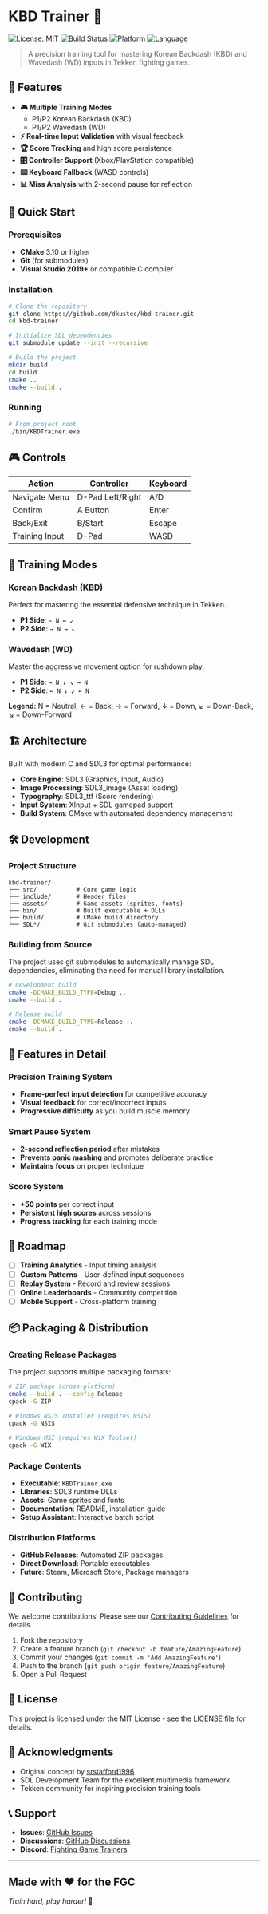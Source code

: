 # KBD Trainer 🥊

[![License: MIT](https://img.shields.io/badge/License-MIT-yellow.svg)](https://opensource.org/licenses/MIT)
[![Build Status](https://img.shields.io/badge/build-passing-brightgreen.svg)](https://github.com/dkustec/kbd-trainer/actions)
[![Platform](https://img.shields.io/badge/platform-Windows-blue.svg)](https://github.com/dkustec/kbd-trainer/releases)
[![Language](https://img.shields.io/badge/language-C-orange.svg)](https://github.com/dkustec/kbd-trainer)

> A precision training tool for mastering Korean Backdash (KBD) and Wavedash (WD) inputs in Tekken fighting games.

## 🎯 Features

- **🎮 Multiple Training Modes**
  - P1/P2 Korean Backdash (KBD)
  - P1/P2 Wavedash (WD)
- **⚡ Real-time Input Validation** with visual feedback
- **🏆 Score Tracking** and high score persistence
- **🎛️ Controller Support** (Xbox/PlayStation compatible)
- **⌨️ Keyboard Fallback** (WASD controls)
- **📊 Miss Analysis** with 2-second pause for reflection

## 🚀 Quick Start

### Prerequisites

- **CMake** 3.10 or higher
- **Git** (for submodules)
- **Visual Studio 2019+** or compatible C compiler

### Installation

```bash
# Clone the repository
git clone https://github.com/dkustec/kbd-trainer.git
cd kbd-trainer

# Initialize SDL dependencies
git submodule update --init --recursive

# Build the project
mkdir build
cd build
cmake ..
cmake --build .
```

### Running

```bash
# From project root
./bin/KBDTrainer.exe
```

## 🎮 Controls

| Action | Controller | Keyboard |
|--------|------------|----------|
| Navigate Menu | D-Pad Left/Right | A/D |
| Confirm | A Button | Enter |
| Back/Exit | B/Start | Escape |
| Training Input | D-Pad | WASD |

## 🎯 Training Modes

### Korean Backdash (KBD)

Perfect for mastering the essential defensive technique in Tekken.

- **P1 Side**: `← N ← ↙`
- **P2 Side**: `→ N → ↘`

### Wavedash (WD)

Master the aggressive movement option for rushdown play.

- **P1 Side**: `→ N ↓ ↘ → N`
- **P2 Side**: `← N ↓ ↙ ← N`

**Legend:** N = Neutral, ← = Back, → = Forward, ↓ = Down, ↙ = Down-Back, ↘ = Down-Forward

## 🏗️ Architecture

Built with modern C and SDL3 for optimal performance:

- **Core Engine**: SDL3 (Graphics, Input, Audio)
- **Image Processing**: SDL3_image (Asset loading)
- **Typography**: SDL3_ttf (Score rendering)
- **Input System**: XInput + SDL gamepad support
- **Build System**: CMake with automated dependency management

## 🛠️ Development

### Project Structure

```text
kbd-trainer/
├── src/           # Core game logic
├── include/       # Header files
├── assets/        # Game assets (sprites, fonts)
├── bin/           # Built executable + DLLs
├── build/         # CMake build directory
└── SDL*/          # Git submodules (auto-managed)
```

### Building from Source

The project uses git submodules to automatically manage SDL dependencies, eliminating the need for manual library installation.

```bash
# Development build
cmake -DCMAKE_BUILD_TYPE=Debug ..
cmake --build .

# Release build
cmake -DCMAKE_BUILD_TYPE=Release ..
cmake --build .
```

## 🎨 Features in Detail

### Precision Training System

- **Frame-perfect input detection** for competitive accuracy
- **Visual feedback** for correct/incorrect inputs
- **Progressive difficulty** as you build muscle memory

### Smart Pause System

- **2-second reflection period** after mistakes
- **Prevents panic mashing** and promotes deliberate practice
- **Maintains focus** on proper technique

### Score System

- **+50 points** per correct input
- **Persistent high scores** across sessions
- **Progress tracking** for each training mode

## 🚧 Roadmap

- [ ] **Training Analytics** - Input timing analysis
- [ ] **Custom Patterns** - User-defined input sequences
- [ ] **Replay System** - Record and review sessions
- [ ] **Online Leaderboards** - Community competition
- [ ] **Mobile Support** - Cross-platform training

## 📦 Packaging & Distribution

### Creating Release Packages

The project supports multiple packaging formats:

```bash
# ZIP package (cross-platform)
cmake --build . --config Release
cpack -G ZIP

# Windows NSIS Installer (requires NSIS)
cpack -G NSIS

# Windows MSI (requires WiX Toolset)
cpack -G WIX
```

### Package Contents
- **Executable**: `KBDTrainer.exe`
- **Libraries**: SDL3 runtime DLLs
- **Assets**: Game sprites and fonts
- **Documentation**: README, installation guide
- **Setup Assistant**: Interactive batch script

### Distribution Platforms
- **GitHub Releases**: Automated ZIP packages
- **Direct Download**: Portable executables
- **Future**: Steam, Microsoft Store, Package managers

## 🤝 Contributing

We welcome contributions! Please see our [Contributing Guidelines](CONTRIBUTING.md) for details.

1. Fork the repository
2. Create a feature branch (`git checkout -b feature/AmazingFeature`)
3. Commit your changes (`git commit -m 'Add AmazingFeature'`)
4. Push to the branch (`git push origin feature/AmazingFeature`)
5. Open a Pull Request

## 📄 License

This project is licensed under the MIT License - see the [LICENSE](LICENSE) file for details.

## 🙏 Acknowledgments

- Original concept by [srstafford1996](https://github.com/srstafford1996/kbd-trainer)
- SDL Development Team for the excellent multimedia framework
- Tekken community for inspiring precision training tools

## 📞 Support

- **Issues**: [GitHub Issues](https://github.com/dkustec/kbd-trainer/issues)
- **Discussions**: [GitHub Discussions](https://github.com/dkustec/kbd-trainer/discussions)
- **Discord**: [Fighting Game Trainers](https://discord.gg/fightnggames)

---

## Made with ❤️ for the FGC

*Train hard, play harder!* 🥊
